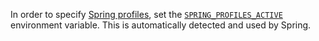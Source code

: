 In order to specify [Spring profiles][p], set the [`SPRING_PROFILES_ACTIVE`][e] environment variable.  This is automatically detected and used by Spring.

[e]: http://docs.spring.io/spring/docs/4.0.x/javadoc-api/org/springframework/core/env/AbstractEnvironment.html#ACTIVE_PROFILES_PROPERTY_NAME
[p]: https://spring.io/blog/2011/02/14/spring-3-1-m1-introducing-profile/
